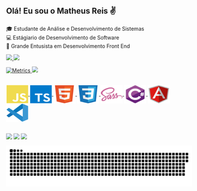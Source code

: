 
## Olá! Eu sou o Matheus Reis ✌️

🎓 Estudante de Análise e Desenvolvimento de Sistemas<br>
💻 Estágiario de Desenvolvimento de Software<br>
🔆 Grande Entusista em Desenvolvimento Front End<br>

 <div>
  <a href="https://github.com/MatheReis">
  <img height="180em" src="https://github-readme-stats.vercel.app/api?username=MatheReis&show_icons=true&theme=dracula&include_all_commits=true&count_private=true"/>
  <img height="180em" src="https://github-readme-stats.vercel.app/api/top-langs/?username=MatheReis&layout=compact&langs_count=7&theme=dracula"/>
</div>
 

  ![Metrics](https://metrics.lecoq.io/MatheReis?template=classic&base.header=0&base.activity=0&base.community=0&base.repositories=0&base.metadata=0&isocalendar=1&isocalendar.duration=half-year&config.timezone=America%2FSao_Paulo) <img height="200" widht="530" border-radius="30" src="https://user-images.githubusercontent.com/83931417/143273640-4765fcdb-3e9e-4415-a70e-4c9cd29f6c36.gif">
  

  <div style="display: inline_block"><br> 
  <img align="center" alt="Mat-Js" height="50" width="60" src="https://raw.githubusercontent.com/devicons/devicon/master/icons/javascript/javascript-plain.svg">
  <img align="center" alt="Mat-Ts" height="50" width="60" src="https://raw.githubusercontent.com/devicons/devicon/master/icons/typescript/typescript-plain.svg">
  <img align="center" alt="Mat-HTML" height="50" width="60" src="https://raw.githubusercontent.com/devicons/devicon/master/icons/html5/html5-original.svg">
  <img align="center" alt="Mat-CSS" height="50" width="60" src="https://raw.githubusercontent.com/devicons/devicon/master/icons/css3/css3-original.svg">
  <img align="center" alt="Mat-Angular" height="50" width="60" src="https://raw.githubusercontent.com/devicons/devicon/master/icons/sass/sass-original.svg">  
  <img align="center" alt="Mat-Csharp" height="50" width="60" src="https://raw.githubusercontent.com/devicons/devicon/master/icons/csharp/csharp-original.svg">
  <img align="center" alt="Mat-Angular" height="50" width="60" src="https://raw.githubusercontent.com/devicons/devicon/master/icons/angularjs/angularjs-original.svg"> 
  <img align="center" alt="Mat-VsCode" height="50" width="60" src="https://raw.githubusercontent.com/devicons/devicon/master/icons/vscode/vscode-original.svg"> 
  </div>
  <br>
<div> 
 
  <a href="https://instagram.com/eu_matreis" target="_blank"><img src="https://img.shields.io/badge/-Instagram-%23E4405F?style=for-the-badge&logo=instagram&logoColor=white" target="_blank"></a>
  <a href = "matheus.reisfagundes@gmail.com"><img src="https://img.shields.io/badge/-Gmail-%23333?style=for-the-badge&logo=gmail&logoColor=white" target="_blank"></a>
  <a href="https://www.linkedin.com/in/matheus-dos-reis-fagundes-0610b4206/" target="_blank"><img src="https://img.shields.io/badge/-LinkedIn-%230077B5?style=for-the-badge&logo=linkedin&logoColor=white" target="_blank"></a> 
 
  ![Snake animation](https://github.com/MatheReis/MatheReis/blob/output/github-contribution-grid-snake.svg)

</div>

